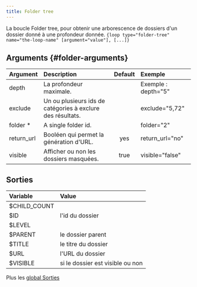 ```yaml
---
title: Folder tree
---
```


La boucle Folder tree, pour obtenir une arborescence de dossiers d'un dossier donné à une profondeur donnée.
`{loop type="folder-tree" name="the-loop-name" [argument="value"], [...]}`

## Arguments {#folder-arguments}

| Argument   | Description                                                | Default | Exemple             |
|------------|:-----------------------------------------------------------|:-------:|:--------------------|
| depth      | La profondeur maximale.                                    |         | Exemple : depth="5" |
| exclude    | Un ou plusieurs ids de catégories à exclure des résultats. |         | exclude="5,72"      |
| folder *   | A single folder id.                                        |         | folder="2"          |
| return_url | Booléen qui permet la génération d'URL.                    |   yes   | return_url="no"     |
| visible    | Afficher ou non les dossiers masquées.                     |  true   | visible="false"     |

## Sorties

| Variable     | Value                            |
|:-------------|:---------------------------------|
| $CHILD_COUNT |                                  |
| $ID          | l'id du dossier                  |
| $LEVEL       |                                  |
| $PARENT      | le dossier parent                |
| $TITLE       | le titre du dossier              |
| $URL         | l'URL du dossier                 |
| $VISIBLE     | si le dossier est visible ou non |

Plus les [global Sorties](./global_Sorties)